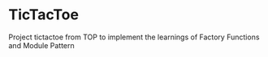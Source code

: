 # TicTacToe
Project tictactoe from TOP to implement the learnings of Factory Functions and Module Pattern
